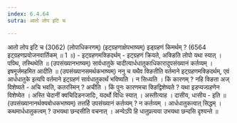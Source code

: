 ```yaml
---
index: 6.4.64
sutra: आतो लोप इटि च

---
```

आतो लोप इटि च (3062) (लोपाधिकरणम्) (इट्ग्रहणाक्षेपभाष्यम्) इड्ग्रहणं किमर्थम् ? (6564 इट्ग्रहणप्रयोजनवार्तिकम् ॥ 1 ॥) - इट्ग्रहणमक्ङिदर्थम् - इट्ग्रहणं क्रियते, अक्ङिति लोपो यथा स्यात् । पपिथ, तस्थिथेति ॥ (उपसंख्यानभाष्यम्) सार्वधातुके चादीत्यार्धधातुकाधिकारादुपसंख्यानं कर्तव्यम् । इषमूर्जमहमित आदीति ॥ (उपसंख्यानसमर्थकभाष्यम्) ननु च यथैव क्ङितीति वर्तमाने इट्ग्रहणमक्ङिदर्थम्, एवं आर्धधातुके इत्यपि वर्तमाने इट्ग्रहणं सार्वधातुकार्थं भविष्यति । न सिध्यति । किं कारणम् ? नहि क्ङिता अज् विशेष्यते - अचि भवति, कतरस्मिन् ? अचीति । किं पुनः कारणमचा क्ङिद्विशेष्यते ? यथा इडप्यज्ग्रहणेन विशेष्येत । अस्ति चेदानीं क्वचिदिडनजादिः, यदर्थो विधिः स्यात् । अस्तीत्याह । दासीय, धासीय - इति ॥ (उपसंख्यानानर्थक्यबोधकभाष्यम्) तत्तर्हि उपसंख्यानं कर्तव्यम् ? न कर्तव्यम् । आर्धधातुकत्वात् सिद्धम् । कथमार्धधातुकत्वम् ? उभयथा छन्दसीति वचनात् । अन्येऽपि हि धातुप्रत्यया उभयथा छन्दसि दृश्यन्ते ॥
